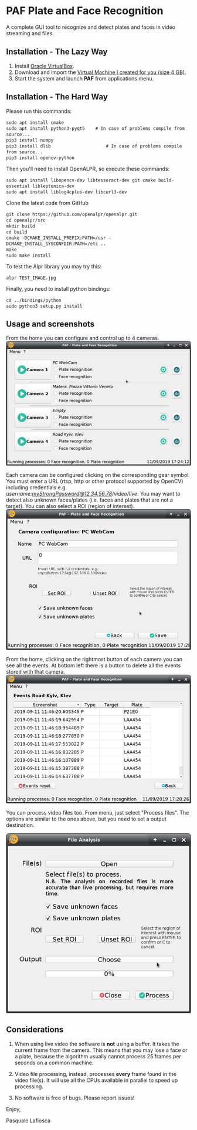 # PAF Plate and Face Recognition
A complete GUI tool to recognize and detect plates and faces in video streaming and files.

## Installation - The Lazy Way
1) Install [Oracle VirtualBox](https://www.oracle.com/it/virtualization/virtualbox/).
2) Download and import the [Virtual Machine I created for you (size 4 GB)](https://drive.google.com/file/d/1F_ApbsfqFIAiWpI4XYi7-XgLUCJRxCB0/view?usp=sharing).
3) Start the system and launch **PAF** from applications menu.

## Installation - The Hard Way
Please run this commands:
```
sudo apt install cmake
sudo apt install python3-pyqt5    # In case of problems compile from source...
pip3 install numpy
pip3 install dlib                     # In case of problems compile from source...
pip3 install opencv-python
```
Then you'll need to install OpenALPR, so execute these commands:
```
sudo apt install libopencv-dev libtesseract-dev git cmake build-essential libleptonica-dev
sudo apt install liblog4cplus-dev libcurl3-dev
```
Clone the latest code from GitHub
```
git clone https://github.com/openalpr/openalpr.git
cd openalpr/src
mkdir build
cd build
cmake -DCMAKE_INSTALL_PREFIX:PATH=/usr -DCMAKE_INSTALL_SYSCONFDIR:PATH=/etc ..
make
sudo make install
```
To test the Alpr library you may try this:
```
alpr TEST_IMAGE.jpg
```
Finally, you need to install python bindings:
```
cd ../bindings/python
sudo python3 setup.py install
```

## Usage and screenshots
From the home you can configure and control up to 4 cameras.
![Home](/Screenshots/home.png?raw=true "Home")

Each camera can be configured clicking on the corresponding gear symbol. You must enter a URL (rtsp, http or other protocol supported by OpenCV) including credentials e.g. _username:myStrongPassword@12.34.56.78/video/live_.
You may want to detect also unknown faces/plates (i.e. faces and plates that are not a target).
You can also select a ROI (region of interest).
![Configure camera](/Screenshots/cameraconfig.png?raw=true "Camera configuration")

From the home, clicking on the rightmost button of each camera you can see all the events. At bottom left there is a button to delete all the events stored with that camera. 
![Events](/Screenshots/events.png?raw=true "Camera events")

You can process video files too. From menu, just select "Process files". The options are similar to the ones above, but you need to set a output destination.

![File process](/Screenshots/fileprocess.png?raw=true "File process")



## Considerations
1) When using live video the software is __not__ using a buffer. It takes the current frame from the camera. This means that you may lose a face or a plate, because the algorithm usually cannot process 25 frames per seconds on a common machine.

2) Video file processing, instead, processes __every__ frame found in the video file(s). It will use all the CPUs available in parallel to speed up processing.

3) No software is free of bugs. Please report issues!


Enjoy,

Pasquale Lafiosca
